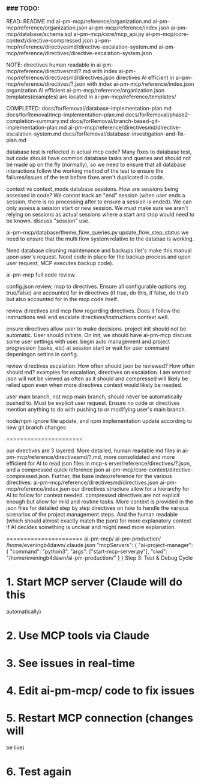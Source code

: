 ### ### TODO:

READ:
README.md
ai-pm-mcp/reference/organization.md
ai-pm-mcp/reference/organization.json
ai-pm-mcp/reference/index.json
ai-pm-mcp/database/schema.sql
ai-pm-mcp/core/mcp_api.py
ai-pm-mcp/core-context/directive-compressed.json
ai-pm-mcp/reference/directivesmd/directive-escalation-system.md
ai-pm-mcp/reference/directives/directive-escalation-system.json

NOTE:
directives human readable in ai-pm-mcp/reference/directivesmd/?.md with index ai-pm-mcp/reference/directivesmd/directives.json
directives AI efficient in ai-pm-mcp/reference/directives/?.json with index ai-pm-mcp/reference/index.json
organization AI efficient ai-pm-mcp/reference/organization.json
templates(examples) are located in ai-pm-mcp/reference/templates/

COMPLETED:
docs/forRemoval/database-implementation-plan.md
docs/forRemoval/mcp-implementation-plan.md
docs/forRemoval/phase2-completion-summary.md
docs/forRemoval/branch-based-git-implementation-plan.md
ai-pm-mcp/reference/directivesmd/directive-escalation-system.md
docs/forRemoval/database-investigation-and-fix-plan.md


database test is reflected in actual mcp code? Many fixes to database test, but code should have common database tasks and queries and should not be made up on the fly (normally), so we need to ensure that all database interactions follow the working method of the test to ensure the failures/issues of the test before fixes aren't duplicated in code.

context vs context_mode
database sessions. How are sessions being assessed in code? We cannot track an "end" session (when user ends a session, there is no processing after to ensure a session is ended). We can only assess a session start or new session. We must make sure we aren't relying on sessions as actual sessions where a start and stop would need to be known. discuss "session" use.

ai-pm-mcp/database/theme_flow_queries.py
update_flow_step_status
we need to ensure that the multi flow system relative to the databae is working.

Need database cleaning maintenance and backups (let's make this manual upon user's request. Need code in place for the backup process and upon user request, MCP executes backup code).

ai-pm-mcp full code review.

config.json review, map to directives. Ensure all configurable options (eg. true/false) are accounted for in directives (if true, do this, if false, do that) but also accounted for in the mcp code itself.

review directives and mcp flow regarding directives. Does it follow the instructions well end escalate directives/instructions context well.

ensure directives allow user to make decisions. project init should not be automatic. User should initiate. On init, we should have ai-pm-mcp discuss some user settings with user.
begin auto management and project progression (tasks, etc) at session start or wait for user command depeningon settins in config.

review directives escalation. How often should json be reviewed? How often should md? examples for escalation, directives on escalation. I am worried json will not be viewed as often as it should and compressed will likely be relied upon even when more directives context would likely be needed.

user main branch, not mcp main branch, should never be automatically pushed to. Must be explicit user request. Ensure no code or directives mention anything to do with pushing to or modifying user's main branch. 

node/npm ignore file update, and npm implementation update according to new git branch changes


======================

our directives are 3 layered. More detailed, human readable md files in ai-pm-mcp/reference/directivesmd/?.md, more consolidated and more efficient for AI to read json files in mcp-s erver/reference/directives/?.json, and a compressed quick reference json ai-pm-mcp/core-context/directive-compressed.json. Further, the base index/reference for the various directives: ai-pm-mcp/reference/directivesmd/directives.json ai-pm-mcp/reference/index.json our directives structure allow for a hierarchy for AI to follow for context needed. compressed directives are not explicit enough but allow for mild and routine tasks. More context is provided in the json files for detailed step by step directives on how to handle the various scenarios of the project management steps. And the human readable (which should almost exactly match the json) for more explanatory context if AI decides something is unclear and might need more explanation.


======================
ai-pm-mcp/
ai-pm-production/
/home/eveningb4dawn/.claude.json
"mcpServers": {
    "ai-project-manager": {
        "command": "python3",
        "args": ["start-mcp-server.py"],
        "cwd": "/home/eveningb4dawn/ai-pm-production/"
      }
  }
  Step 3: Test & Debug Cycle

  # 1. Start MCP server (Claude will do this
   automatically)
  # 2. Use MCP tools via Claude
  # 3. See issues in real-time
  # 4. Edit ai-pm-mcp/ code to fix issues
  # 5. Restart MCP connection (changes will 
  be live)
  # 6. Test again